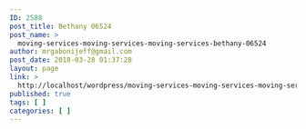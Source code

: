 ```yaml
---
ID: 2588
post_title: Bethany 06524
post_name: >
  moving-services-moving-services-moving-services-bethany-06524
author: mrgabonijeff@gmail.com
post_date: 2018-03-28 01:37:28
layout: page
link: >
  http://localhost/wordpress/moving-services-moving-services-moving-services-bethany-06524/
published: true
tags: [ ]
categories: [ ]
---
```

